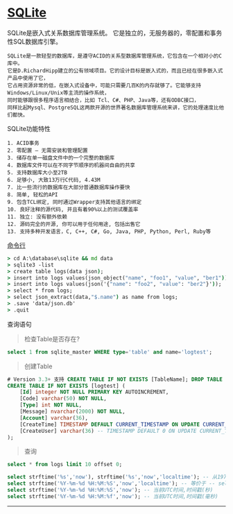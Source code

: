 # [SQLite](https://www.sqlite.org/lang_datefunc.html)

SQLite是嵌入式关系数据库管理系统。 它是独立的，无服务器的，零配置和事务性SQL数据库引擎。

    SQLite是一款轻型的数据库，是遵守ACID的关系型数据库管理系统，它包含在一个相对小的C库中。
    它是D.RichardHipp建立的公有领域项目。它的设计目标是嵌入式的，而且已经在很多嵌入式产品中使用了它，
    它占用资源非常的低，在嵌入式设备中，可能只需要几百K的内存就够了。它能够支持Windows/Linux/Unix等主流的操作系统，
    同时能够跟很多程序语言相结合，比如 Tcl、C#、PHP、Java等，还有ODBC接口，
    同样比起Mysql、PostgreSQL这两款开源的世界著名数据库管理系统来讲，它的处理速度比他们都快。

SQLite功能特性

    1. ACID事务
    2. 零配置 – 无需安装和管理配置
    3. 储存在单一磁盘文件中的一个完整的数据库
    4. 数据库文件可以在不同字节顺序的机器间自由的共享
    5. 支持数据库大小至2TB
    6. 足够小, 大致13万行C代码, 4.43M
    7. 比一些流行的数据库在大部分普通数据库操作要快
    8. 简单, 轻松的API
    9. 包含TCL绑定, 同时通过Wrapper支持其他语言的绑定
    10. 良好注释的源代码, 并且有着90%以上的测试覆盖率
    11. 独立: 没有额外依赖
    12. 源码完全的开源, 你可以用于任何用途, 包括出售它
    13. 支持多种开发语言，C, C++, C#, Go, Java, PHP, Python, Perl, Ruby等

[﻿命令行](https://www.sqlite.org/json1.html)
~~~cmd
> cd A:\database\sqlite && md data
> sqlite3 -list
> create table logs(data json);
> insert into logs values(json_object("name", "foo1", "value", "ber1"));
> insert into logs values(json('{"name": "foo2", "value": "ber2"}'));
> select * from logs;
> select json_extract(data,"$.name") as name from logs;
> .save 'data/json.db'
> .quit
~~~

﻿查询语句

> 检查Table是否存在?
~~~sql
select 1 from sqlite_master WHERE type='table' and name='logtest';
~~~
> 创建Table
~~~sql
# Version 3.3+ 支持 CREATE TABLE IF NOT EXISTS [TableName]; DROP TABLE IF EXISTS [TableName]
CREATE TABLE IF NOT EXISTS [logtest] (
	[Id] integer NOT NULL PRIMARY KEY AUTOINCREMENT, 
	[Code] varchar(50) NOT NULL, 
	[Type] int NOT NULL, 
	[Message] nvarchar(2000) NOT NULL, 
	[Account] varchar(36), 
	[CreateTime] TIMESTAMP DEFAULT CURRENT_TIMESTAMP ON UPDATE CURRENT_TIMESTAMP, -- 自动初始化以及自动更新
	[CreateUser] varchar(36) -- TIMESTAMP DEFAULT 0 ON UPDATE CURRENT_TIMESTAMP -- 不初始化以及只做自动更新
);
~~~
> 查询
~~~sql
select * from logs limit 10 offset 0;

select strftime('%s','now'), strftime('%s','now','localtime'); -- 从1970到现在的秒数
select strftime('%Y-%m-%d %H:%M:%S','now','localtime'); -- 等价于 -- select datetime('now','localtime');
select strftime('%Y-%m-%d %H:%M:%S','now'); -- 当前UTC时间,时间戳(秒)
select strftime('%Y-%m-%d %H:%M:%f','now'); -- 当前UTC时间,时间戳(毫秒)
~~~


----
